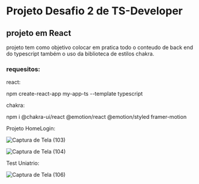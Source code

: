 # Projeto Desafio 2 de TS-Developer

## projeto em React 

projeto tem como objetivo colocar em pratica todo o conteudo de back end do typescript também o uso da biblioteca de estilos chakra.


### requesitos:

react:

npm create-react-app my-app-ts --template typescript

chakra:

npm i @chakra-ui/react @emotion/react @emotion/styled framer-motion

Projeto HomeLogin:

![Captura de Tela (103)](https://github.com/MKawan/desafio02-ts-react-developer/assets/51447066/5e1afb24-a2a2-4fb6-aafc-bfcbd850ff2c)

![Captura de Tela (104)](https://github.com/MKawan/desafio02-ts-react-developer/assets/51447066/547fd3c3-05f4-43a2-8e6a-ad3714b004bd)

Test Uniatrio:

![Captura de Tela (106)](https://github.com/MKawan/desafio02-ts-react-developer/assets/51447066/33e24aab-5890-4d88-b170-a15275cb6cc4)


